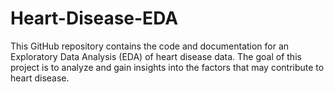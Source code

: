 # Heart-Disease-EDA
This GitHub repository contains the code and documentation for an Exploratory Data Analysis (EDA) of heart disease data. The goal of this project is to analyze and gain insights into the factors that may contribute to heart disease. 
